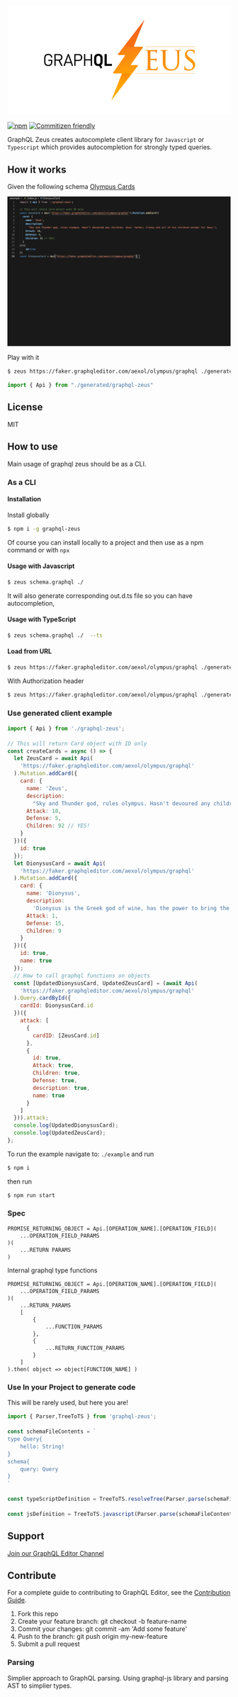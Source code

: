 
![](images/zeus.gif)


[![npm](https://img.shields.io/npm/v/graphql-zeus.svg)](https://www.npmjs.com/package/graphql-zeus) [![Commitizen friendly](https://img.shields.io/badge/commitizen-friendly-brightgreen.svg)](http://commitizen.github.io/cz-cli/)

GraphQL Zeus creates autocomplete client library for `Javascript` or `Typescript` which provides autocompletion for strongly typed queries.

## How it works

Given the following schema [Olympus Cards](https://app.graphqleditor.com/aexol/olympus)

![](images/autocomplete-greek.gif)

Play with it

```sh
$ zeus https://faker.graphqleditor.com/aexol/olympus/graphql ./generated
```

```js
import { Api } from "./generated/graphql-zeus"
```

## License

MIT

## How to use 

Main usage of graphql zeus should be as a CLI.

### As a CLI

#### Installation

Install globally

```sh
$ npm i -g graphql-zeus
```

Of course you can install locally to a project and then use as a npm command or with `npx`

#### Usage with Javascript

```sh
$ zeus schema.graphql ./
```
It will also generate corresponding out.d.ts file so you can have autocompletion,

#### Usage with TypeScript
```sh
$ zeus schema.graphql ./  --ts 
```

#### Load from URL

```sh
$ zeus https://faker.graphqleditor.com/aexol/olympus/graphql ./generated
```

With Authorization header

```sh
$ zeus https://faker.graphqleditor.com/aexol/olympus/graphql ./generated --header=Authorization:dsadasdASsad
```

### Use generated client example

```js
import { Api } from './graphql-zeus';

// This will return Card object with ID only
const createCards = async () => {
  let ZeusCard = await Api(
    'https://faker.graphqleditor.com/aexol/olympus/graphql'
  ).Mutation.addCard({
    card: {
      name: 'Zeus',
      description:
        "Sky and Thunder god, rules olympus. Hasn't devoured any children. Zeus' father, Cronus ate all of his children except for Zeus.",
      Attack: 10,
      Defense: 5,
      Children: 92 // YES!
    }
  })({
    id: true
  });
  let DionysusCard = await Api(
    'https://faker.graphqleditor.com/aexol/olympus/graphql'
  ).Mutation.addCard({
    card: {
      name: 'Dionysus',
      description:
        'Dionysus is the Greek god of wine, has the power to bring the dead back to life.',
      Attack: 1,
      Defense: 15,
      Children: 9
    }
  })({
    id: true,
    name: true
  });
  // How to call graphql functions on objects
  const [UpdatedDionysusCard, UpdatedZeusCard] = (await Api(
    'https://faker.graphqleditor.com/aexol/olympus/graphql'
  ).Query.cardById({
    cardId: DionysusCard.id
  })({
    attack: [
      {
        cardID: [ZeusCard.id]
      },
      {
        id: true,
        Attack: true,
        Children: true,
        Defense: true,
        description: true,
        name: true
      }
    ]
  })).attack;
  console.log(UpdatedDionysusCard);
  console.log(UpdatedZeusCard);
};

```

To run the example navigate to: `./example` and run
```sh
$ npm i
```

then run 

```
$ npm run start
```

### Spec

```
PROMISE_RETURNING_OBJECT = Api.[OPERATION_NAME].[OPERATION_FIELD](
    ...OPERATION_FIELD_PARAMS
)(
    ...RETURN PARAMS
)
```

Internal graphql type functions

```
PROMISE_RETURNING_OBJECT = Api.[OPERATION_NAME].[OPERATION_FIELD](
    ...OPERATION_FIELD_PARAMS
)(
    ...RETURN_PARAMS
    [
        {
            ...FUNCTION_PARAMS
        },
        {
            ...RETURN_FUNCTION_PARAMS
        }
    ]
).then( object => object[FUNCTION_NAME] )

```



### Use In your Project to generate code 

This will be rarely used, but here you are!

```js
import { Parser,TreeToTS } from 'graphql-zeus';

const schemaFileContents = `
type Query{
    hello: String!
}
schema{
    query: Query
}
`

const typeScriptDefinition = TreeToTS.resolveTree(Parser.parse(schemaFileContents));

const jsDefinition = TreeToTS.javascript(Parser.parse(schemaFileContents));
```

## Support 

[Join our GraphQL Editor Channel](https://join.slack.com/t/graphqleditor/shared_invite/enQtNDkwOTgyOTM5OTc1LWI4YjU3N2U5NGVkNzQ2NzY5MGUxMTJiNjFlZDM1Zjc2OWRmNTI0NDM3OWUxYTk4Yjk3MzZlY2QwOWUzZmM2NDI)

## Contribute

For a complete guide to contributing to GraphQL Editor, see the [Contribution Guide](CONTRIBUTING.md).

1.  Fork this repo
2.  Create your feature branch: git checkout -b feature-name
3.  Commit your changes: git commit -am 'Add some feature'
4.  Push to the branch: git push origin my-new-feature
5.  Submit a pull request

### Parsing

Simplier approach to GraphQL parsing. Using graphql-js library and parsing AST to simplier types.
